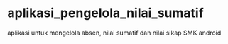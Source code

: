 # aplikasi_pengelola_nilai_sumatif
aplikasi untuk mengelola absen, nilai sumatif dan nilai sikap SMK android
